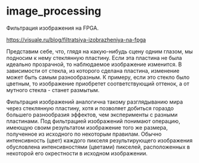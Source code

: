 # image_processing
Фильтрация изображения на FPGA.

https://visuale.ru/blog/filtratsiya-izobrazheniya-na-fpga

Представим себе, что, глядя на какую-нибудь сцену одним глазом, мы подносим к нему стеклянную пластину. Если эта пластина не была идеально прозрачной, то наблюдаемое изображение изменится. В зависимости от стекла, из которого сделана пластина, изменение может быть самым разнообразным. К примеру, если это стекло было цветным, то изображение приобретет соответствующий оттенок, а от мутного стекла - станет размытым.

Фильтрация изображений аналогична такому разглядыванию мира через стеклянную пластину, хотя и позволяет добиться гораздо большего разнообразия эффектов, чем эксперименты с разными пластинами. Под фильтрацией изображений понимают операцию, имеющую своим результатом изображение того же размера, полученное из исходного по некоторым правилам. Обычно интенсивность (цвет) каждого пикселя результирующего изображения обусловлена интенсивностями (цветами) пикселей, расположенных в некоторой его окрестности в исходном изображении.
